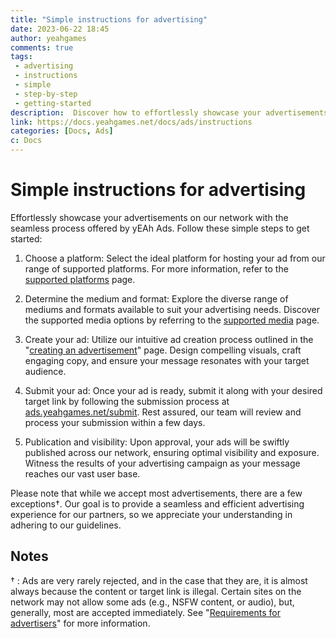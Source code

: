```yaml
---
title: "Simple instructions for advertising"
date: 2023-06-22 18:45
author: yeahgames
comments: true
tags: 
 - advertising
 - instructions
 - simple
 - step-by-step
 - getting-started
description:  Discover how to effortlessly showcase your advertisements on our network using yEAh Ads. Learn the step-by-step process of choosing a platform, determining the medium and format, creating your ad, and submitting it for publication. Start reaching a wider audience and achieving your advertising goals today!
link: https://docs.yeahgames.net/docs/ads/instructions
categories: [Docs, Ads]
c: Docs
---
```


# Simple instructions for advertising

Effortlessly showcase your advertisements on our network with the seamless process offered by yEAh Ads. Follow these simple steps to get started:

1. Choose a platform: Select the ideal platform for hosting your ad from our range of supported platforms. For more information, refer to the [supported platforms](./supported-platforms) page.

2. Determine the medium and format: Explore the diverse range of mediums and formats available to suit your advertising needs. Discover the supported media options by referring to the [supported media](./creating-an-ad/supported-media) page.

3. Create your ad: Utilize our intuitive ad creation process outlined in the "[creating an advertisement](./creating-an-ad)" page. Design compelling visuals, craft engaging copy, and ensure your message resonates with your target audience.

4. Submit your ad: Once your ad is ready, submit it along with your desired target link by following the submission process at [ads.yeahgames.net/submit](https://ads.yeahgames.net/submit). Rest assured, our team will review and process your submission within a few days.

5. Publication and visibility: Upon approval, your ads will be swiftly published across our network, ensuring optimal visibility and exposure. Witness the results of your advertising campaign as your message reaches our vast user base.

Please note that while we accept most advertisements, there are a few exceptions†. Our goal is to provide a seamless and efficient advertising experience for our partners, so we appreciate your understanding in adhering to our guidelines.

## Notes
† : Ads are very rarely rejected, and in the case that they are, it is almost always because the content or target link is illegal. Certain sites on the network may not allow some ads (e.g., NSFW content, or audio), but, generally, most are accepted immediately. See "[Requirements for advertisers](./requirements)" for more information.